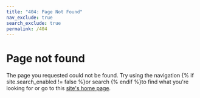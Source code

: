 ```yaml
---
title: "404: Page Not Found"
nav_exclude: true
search_exclude: true
permalink: /404
---
```


<h1>Page not found</h1>

<p>The page you requested could not be found. Try using the navigation {% if site.search_enabled != false %}or search {% endif %}to find what you're looking for or go to this <a href="{{ '/' | relative_url }}">site's home page</a>.</p>
